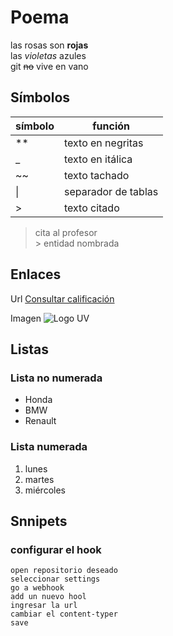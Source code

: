 # Poema
las rosas son **rojas**  
las _violetas_ azules  
git ~~no~~ vive en vano

## Símbolos
|símbolo| función|
|-|-|
|**|texto en negritas|
|_|texto en itálica|
|~~|texto tachado|
| \| | separador de tablas |
| >| texto citado|

> cita al profesor  
&gt; entidad nombrada

## Enlaces

Url [Consultar calificación](https://www.uv.mx/calificaciones)  

Imagen ![Logo UV](https://www.uv.mx/v2/images/logouv.jpg)

## Listas
### Lista no numerada
* Honda
* BMW
* Renault
### Lista numerada
1. lunes
2. martes
3. miércoles

## Snnipets
### configurar el hook
```
open repositorio deseado
seleccionar settings
go a webhook
add un nuevo hool
ingresar la url
cambiar el content-typer
save
```
